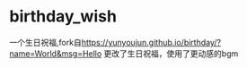 # birthday_wish
一个生日祝福,fork自<https://yunyoujun.github.io/birthday/?name=World&msg=Hello>
更改了生日祝福，使用了更动感的bgm

